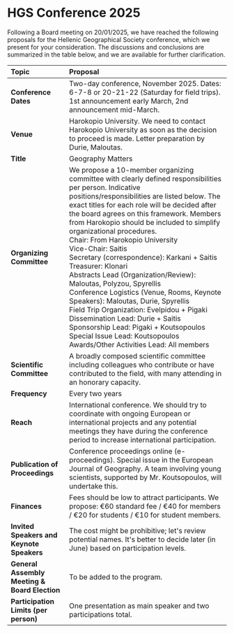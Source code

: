 # HGS Conference 2025

Following a Board meeting on 20/01/2025, we have reached the following proposals for the Hellenic Geographical Society conference, which we present for your consideration. The discussions and conclusions are summarized in the table below, and we are available for further clarification.

| Topic                                                   | Proposal                                                                                                                                                                                                                                                                                                                                                                                                                                                                                                                                                                                                                                                                                                                                                                                                            |
| :------------------------------------------------------ | :-------------------------------------------------------------------------------------------------------------------------------------------------------------------------------------------------------------------------------------------------------------------------------------------------------------------------------------------------------------------------------------------------------------------------------------------------------------------------------------------------------------------------------------------------------------------------------------------------------------------------------------------------------------------------------------------------------------------- |
| **Conference Dates**                                    | Two-day conference, November 2025. Dates: 6-7-8 or 20-21-22 (Saturday for field trips). 1st announcement early March, 2nd announcement mid-March.                                                                                                                                                                                                                                                                                                                                                                                                                                                                                                                                                                     |
| **Venue**                                               | Harokopio University. We need to contact Harokopio University as soon as the decision to proceed is made. Letter preparation by Durie, Maloutas.                                                                                                                                                                                                                                                                                                                                                                                                                                                                                                                                                                     |
| **Title**                                               | Geography Matters                                                                                                                                                                                                                                                                                                                                                                                                                                                                                                                                                                                                                                                                                                    |
| **Organizing Committee**                                | We propose a 10-member organizing committee with clearly defined responsibilities per person. Indicative positions/responsibilities are listed below. The exact titles for each role will be decided after the board agrees on this framework. Members from Harokopio should be included to simplify organizational procedures.<br>Chair: From Harokopio University<br>Vice-Chair: Saitis<br>Secretary (correspondence): Karkani + Saitis<br>Treasurer: Klonari<br>Abstracts Lead (Organization/Review): Maloutas, Polyzou, Spyrellis<br>Conference Logistics (Venue, Rooms, Keynote Speakers): Maloutas, Durie, Spyrellis<br>Field Trip Organization: Evelpidou + Pigaki<br>Dissemination Lead: Durie + Saitis<br>Sponsorship Lead: Pigaki + Koutsopoulos<br>Special Issue Lead: Koutsopoulos<br>Awards/Other Activities Lead: All members | |
| **Scientific Committee**                                | A broadly composed scientific committee including colleagues who contribute or have contributed to the field, with many attending in an honorary capacity.                                                                                                                                                                                                                                                                                                                                                                                                                                                                                                                                                            |
| **Frequency**                                           | Every two years                                                                                                                                                                                                                                                                                                                                                                                                                                                                                                                                                                                                                                                                                                       |
| **Reach**                                               | International conference. We should try to coordinate with ongoing European or international projects and any potential meetings they have during the conference period to increase international participation.                                                                                                                                                                                                                                                                                                                                                                                                                                                                                                 |
| **Publication of Proceedings**                          | Conference proceedings online (e-proceedings). Special issue in the European Journal of Geography. A team involving young scientists, supported by Mr. Koutsopoulos, will undertake this.                                                                                                                                                                                                                                                                                                                                                                                                                                                                                                                          |
| **Finances**                                            | Fees should be low to attract participants. We propose: €60 standard fee / €40 for members / €20 for students / €10 for student members.                                                                                                                                                                                                                                                                                                                                                                                                                                                                                                                                                                              |
| **Invited Speakers and Keynote Speakers**               | The cost might be prohibitive; let's review potential names. It's better to decide later (in June) based on participation levels.                                                                                                                                                                                                                                                                                                                                                                                                                                                                                                                                                                                    |
| **General Assembly Meeting & Board Election**           | To be added to the program.                                                                                                                                                                                                                                                                                                                                                                                                                                                                                                                                                                                                                                                                                            |
| **Participation Limits (per person)**                   | One presentation as main speaker and two participations total.                                                                                                                                                                                                                                                                                                                                                                                                                                                                                                                                                                                                                                                       | 